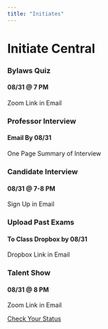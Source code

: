 ```yaml
---
title: "Initiates"
---
```

<div class="container container-grid">
    <div class="initiates-content">
      <div class="page-title">
        <h1>Initiate Central</h1>
      </div>
      <div class="task-grid">
        <div class="task-card">
          <h3>Bylaws Quiz</h3>
          <h4>08/31 @ 7 PM</h4>
          <p>Zoom Link in Email</p>
        </div>
        <div class="task-card">
          <h3>Professor Interview</h3>
          <h4>Email By 08/31</h4>
          <p>One Page Summary of Interview</p>
        </div>
        <div class="task-card">
          <h3>Candidate Interview</h3>
          <h4>08/31 @ 7-8 PM</h4>
          <p>Sign Up in Email</p>
        </div>
        <div class="task-card">
          <h3>Upload Past Exams</h3>
          <h4>To Class Dropbox by 08/31</h4>
          <p>Dropbox Link in Email</p>
        </div>
        <div class="task-card">
          <h3>Talent Show</h3>
          <h4>08/31 @ 8 PM</h4>
          <p>Zoom Link in Email</p>
        </div>
      </div>
      <div class="button-container">
        <div class="status-button">
          <a href="https://my.ucla.edu/" target="_blank">Check Your Status</a>
        </div>
      </div>
  </div>
  <div class="initiates-background"></div>
</div>
